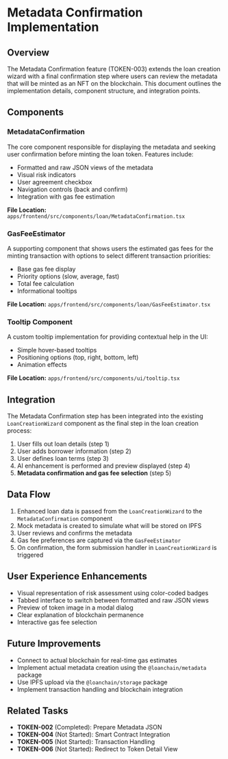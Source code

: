 # Metadata Confirmation Implementation

## Overview

The Metadata Confirmation feature (TOKEN-003) extends the loan creation wizard with a final confirmation step where users can review the metadata that will be minted as an NFT on the blockchain. This document outlines the implementation details, component structure, and integration points.

## Components

### MetadataConfirmation

The core component responsible for displaying the metadata and seeking user confirmation before minting the loan token. Features include:

- Formatted and raw JSON views of the metadata
- Visual risk indicators
- User agreement checkbox
- Navigation controls (back and confirm)
- Integration with gas fee estimation

**File Location:** `apps/frontend/src/components/loan/MetadataConfirmation.tsx`

### GasFeeEstimator

A supporting component that shows users the estimated gas fees for the minting transaction with options to select different transaction priorities:

- Base gas fee display
- Priority options (slow, average, fast)
- Total fee calculation
- Informational tooltips

**File Location:** `apps/frontend/src/components/loan/GasFeeEstimator.tsx`

### Tooltip Component

A custom tooltip implementation for providing contextual help in the UI:

- Simple hover-based tooltips
- Positioning options (top, right, bottom, left)
- Animation effects

**File Location:** `apps/frontend/src/components/ui/tooltip.tsx`

## Integration

The Metadata Confirmation step has been integrated into the existing `LoanCreationWizard` component as the final step in the loan creation process:

1. User fills out loan details (step 1)
2. User adds borrower information (step 2)
3. User defines loan terms (step 3)
4. AI enhancement is performed and preview displayed (step 4)
5. **Metadata confirmation and gas fee selection** (step 5)

## Data Flow

1. Enhanced loan data is passed from the `LoanCreationWizard` to the `MetadataConfirmation` component
2. Mock metadata is created to simulate what will be stored on IPFS
3. User reviews and confirms the metadata
4. Gas fee preferences are captured via the `GasFeeEstimator`
5. On confirmation, the form submission handler in `LoanCreationWizard` is triggered

## User Experience Enhancements

- Visual representation of risk assessment using color-coded badges
- Tabbed interface to switch between formatted and raw JSON views
- Preview of token image in a modal dialog
- Clear explanation of blockchain permanence
- Interactive gas fee selection

## Future Improvements

- Connect to actual blockchain for real-time gas estimates
- Implement actual metadata creation using the `@loanchain/metadata` package
- Use IPFS upload via the `@loanchain/storage` package
- Implement transaction handling and blockchain integration

## Related Tasks

- **TOKEN-002** (Completed): Prepare Metadata JSON
- **TOKEN-004** (Not Started): Smart Contract Integration
- **TOKEN-005** (Not Started): Transaction Handling
- **TOKEN-006** (Not Started): Redirect to Token Detail View
